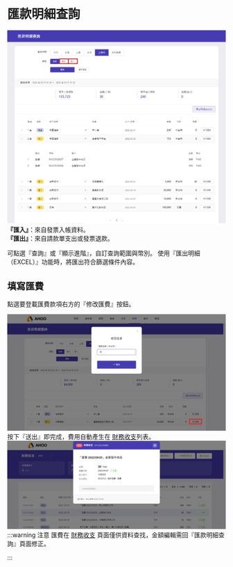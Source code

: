# 匯款明細查詢

![匯款明細查詢](./remittances.png)  
**『匯入』**：來自發票入帳資料。  
**『匯出』**：來自請款單支出或發票退款。

可點選『查詢』或『顯示進階』，自訂查詢範圍與幣別。
使用『匯出明細（EXCEL）』功能時，將匯出符合篩選條件內容。

## 填寫匯費

點選要登載匯費款項右方的『修改匯費』按鈕。

![匯費填寫](./remittance.png)
按下『送出』即完成，費用自動產生在 [財務收支](/finance/finance/variable-statement/)列表。  
![財務收支無法編輯匯費](./edit-remittance.png)  
:::warning 注意
匯費在 [財務收支](/finance/finance/variable-statement/) 頁面僅供資料查找，金額編輯需回『匯款明細查詢』頁面修正。

:::

